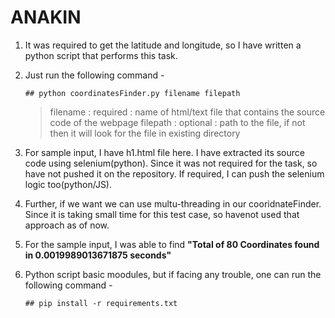 # ANAKIN

1. It was required to get the latitude and longitude, so I have written a python script that performs this task.

2. Just run the following command - 
    ```
    ## python coordinatesFinder.py filename filepath
    ```
      >filename : required : name of html/text file that contains the source code of the webpage
      >filepath : optional : path to the file, if not then it will look for the file in existing directory

3. For sample input, I have h1.html file here. I have extracted its source code using selenium(python). Since it was not required for the task, so have not pushed it on the repository. If required, I can push the selenium logic too(python/JS).

4. Further, if we want we can use multu-threading in our cooridnateFinder. Since it is taking small time for this test case, so havenot used that approach as of now.

5. For the sample input, I was able to find **"Total of 80 Coordinates found in 0.0019989013671875 seconds"**

6. Python script basic moodules, but if facing any trouble, one can run the following command - 
    ```
    ## pip install -r requirements.txt 
    ```
